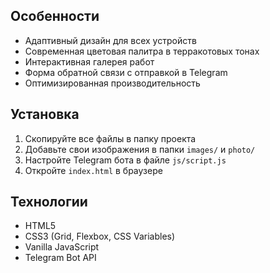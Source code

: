 
## Особенности

- Адаптивный дизайн для всех устройств
- Современная цветовая палитра в терракотовых тонах
- Интерактивная галерея работ
- Форма обратной связи с отправкой в Telegram
- Оптимизированная производительность

## Установка

1. Скопируйте все файлы в папку проекта
2. Добавьте свои изображения в папки `images/` и `photo/`
3. Настройте Telegram бота в файле `js/script.js`
4. Откройте `index.html` в браузере

## Технологии

- HTML5
- CSS3 (Grid, Flexbox, CSS Variables)
- Vanilla JavaScript
- Telegram Bot API